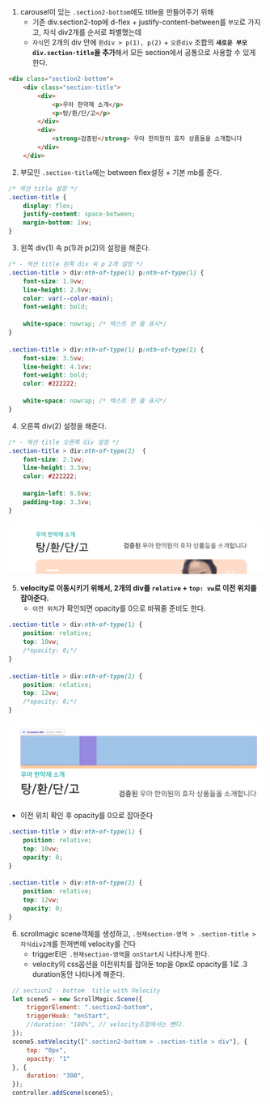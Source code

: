 1. carousel이 있는 `.section2-bottom`에도 title을 만들어주기 위해
    - 기존 div.section2-top에 d-flex + justify-content-between를 `부모`로 가지고, 자식 div2개를 순서로 파별했는데
    - `자식`인 2개의 div 안에  `왼div > p(1), p(2)` + `오른div` 조합의 **`새로운 부모 div.section-title`을 추가**해서 모든 section에서 공통으로 사용할 수 있게 한다.
```html
<div class="section2-bottom">
    <div class="section-title">
        <div>
            <p>우아 한약재 소개</p>
            <p>탕/환/단/고</p>
        </div>
        <div>
            <strong>검증된</strong> 우아 한의원의 효자 상품들을 소개합니다
        </div>
    </div>
```

2. 부모인 `.section-title`에는 between flex설정 + 기본 mb를 준다.
```css
/* 섹션 title 설정 */
.section-title {
    display: flex;
    justify-content: space-between;
    margin-bottom: 1vw;
}
```

3. 왼쪽 div(1) 속 p(1)과 p(2)의 설정을 해준다.
```css
/* - 섹션 title 왼쪽 div 속 p 2개 설정 */
.section-title > div:nth-of-type(1) p:nth-of-type(1) {
    font-size: 1.9vw;
    line-height: 2.8vw;
    color: var(--color-main);
    font-weight: bold;

    white-space: nowrap; /* 텍스트 한 줄 표시*/
}

.section-title > div:nth-of-type(1) p:nth-of-type(2) {
    font-size: 3.5vw;
    line-height: 4.1vw;
    font-weight: bold;
    color: #222222;
    
    white-space: nowrap; /* 텍스트 한 줄 표시*/
}
```

4. 오른쪽 div(2) 설정을 해준다.
```css
/* - 섹션 title 오른쪽 div 설정 */
.section-title > div:nth-of-type(2)  {
    font-size: 2.1vw;
    line-height: 3.5vw;
    color: #222222;

    margin-left: 6.6vw;
    padding-top: 3.3vw;
}
```
![img.png](../ui/180.png)


5. **velocity로 이동시키기 위해서, 2개의 div를 `relative` + `top: vw`로 이전 위치를 잡아준다.**
    - `이전 위치`가 확인되면 opacity를 0으로 바꿔줄 준비도 한다.
```css
.section-title > div:nth-of-type(1) {
    position: relative;
    top: 10vw;
    /*opacity: 0;*/
}

.section-title > div:nth-of-type(2) {
    position: relative;
    top: 12vw;
    /*opacity: 0;*/
}
```
![img.png](../ui/181.png)

- 이전 위치 확인 후 opacity를 0으로 잡아준다
```css
.section-title > div:nth-of-type(1) {
    position: relative;
    top: 10vw;
    opacity: 0;
}

.section-title > div:nth-of-type(2) {
    position: relative;
    top: 12vw;
    opacity: 0;
}
```

6. scrollmagic scene객체를 생성하고, `.현재section-영역 > .section-title > 자식div2개`를 한꺼번에 velocity를 건다
   - triggerEl은 `.현재section-영역`을 `onStart`시 나타나게 한다.
   - velocity의 css옵션을 이전위치를 잡아둔 top을 0px로 opacity를 1로 .3 duration동안 나타나게 해준다.
```js
 // section2 - bottom  title with Velocity
 let scene5 = new ScrollMagic.Scene({
     triggerElement: ".section2-bottom",
     triggerHook: "onStart",
     //duration: "100%", // velocity조합에서는 뺀다.
 });
 scene5.setVelocity([".section2-bottom > .section-title > div"], {
     top: "0px",
     opacity: "1"
 }, {
     duration: "300",
 });
 controller.addScene(scene5);
```

